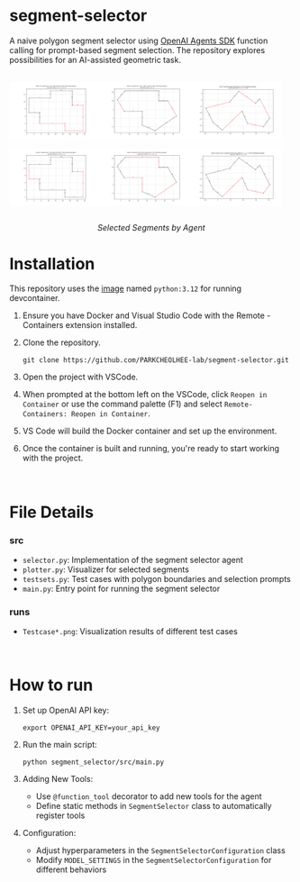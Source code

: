 # segment-selector

A naive polygon segment selector using [OpenAI Agents SDK](https://openai.github.io/openai-agents-python/) function calling for prompt-based segment selection. The repository explores possibilities for an AI-assisted geometric task.

<br>

<div style="display: flex">
    <img src="segment_selector/runs/TestcaseA_0.png" width="32%">
    <img src="segment_selector/runs/TestcaseB_2.png" width="32%">
    <img src="segment_selector/runs/TestcaseC_2.png" width="32%">
</div>
<br>
<div style="display: flex">
    <img src="segment_selector/runs/TestcaseA_2.png" width="32%">
    <img src="segment_selector/runs/TestcaseB_3.png" width="32%">
    <img src="segment_selector/runs/TestcaseC_3.png" width="32%">
</div>
<br>
<p align="center" color="gray">
  <i>Selected Segments by Agent</i>
</p>

# Installation

This repository uses the [image](/.devcontainer/Dockerfile) named `python:3.12` for running devcontainer.

1. Ensure you have Docker and Visual Studio Code with the Remote - Containers extension installed.
2. Clone the repository.

    ```
    git clone https://github.com/PARKCHEOLHEE-lab/segment-selector.git
    ```

3. Open the project with VSCode.
4. When prompted at the bottom left on the VSCode, click `Reopen in Container` or use the command palette (F1) and select `Remote-Containers: Reopen in Container`.
5. VS Code will build the Docker container and set up the environment.
6. Once the container is built and running, you're ready to start working with the project.

<br>

# File Details

### src
- `selector.py`: Implementation of the segment selector agent
- `plotter.py`: Visualizer for selected segments
- `testsets.py`: Test cases with polygon boundaries and selection prompts
- `main.py`: Entry point for running the segment selector

### runs
- `Testcase*.png`: Visualization results of different test cases

<br>


# How to run

1. Set up OpenAI API key:
   ```
   export OPENAI_API_KEY=your_api_key
   ```

2. Run the main script:
   ```
   python segment_selector/src/main.py
   ```

3. Adding New Tools:
   - Use `@function_tool` decorator to add new tools for the agent
   - Define static methods in `SegmentSelector` class to automatically register tools

4. Configuration:
   - Adjust hyperparameters in the `SegmentSelectorConfiguration` class
   - Modify `MODEL_SETTINGS` in the `SegmentSelectorConfiguration` for different behaviors

